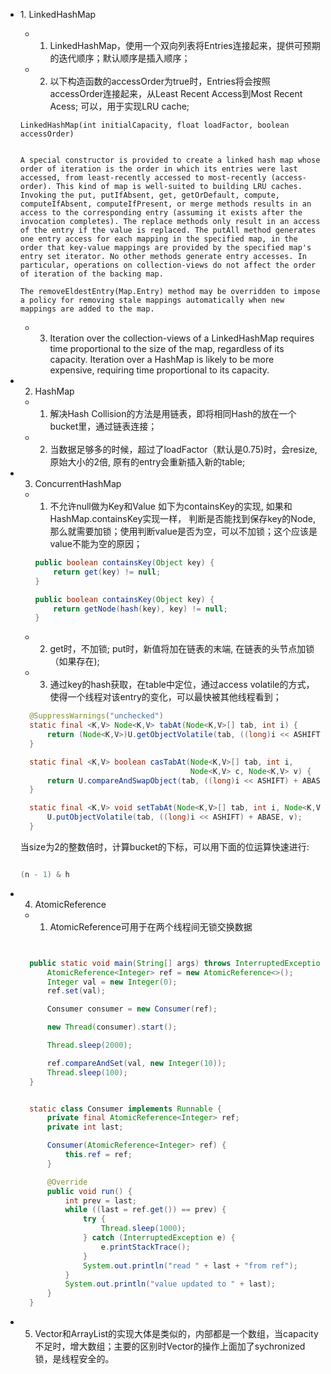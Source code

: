 * 1\. LinkedHashMap
  * 1. LinkedHashMap，使用一个双向列表将Entries连接起来，提供可预期的迭代顺序；默认顺序是插入顺序；
  * 2. 以下构造函数的accessOrder为true时，Entries将会按照accessOrder连接起来，从Least Recent Access到Most Recent Acess; 可以，用于实现LRU cache;

  ```
  LinkedHashMap(int initialCapacity, float loadFactor, boolean accessOrder)

  ```

  ```

  A special constructor is provided to create a linked hash map whose order of iteration is the order in which its entries were last accessed, from least-recently accessed to most-recently (access-order). This kind of map is well-suited to building LRU caches. Invoking the put, putIfAbsent, get, getOrDefault, compute, computeIfAbsent, computeIfPresent, or merge methods results in an access to the corresponding entry (assuming it exists after the invocation completes). The replace methods only result in an access of the entry if the value is replaced. The putAll method generates one entry access for each mapping in the specified map, in the order that key-value mappings are provided by the specified map's entry set iterator. No other methods generate entry accesses. In particular, operations on collection-views do not affect the order of iteration of the backing map.

  The removeEldestEntry(Map.Entry) method may be overridden to impose a policy for removing stale mappings automatically when new mappings are added to the map.

  ```

   * 3. Iteration over the collection-views of a LinkedHashMap requires time proportional to the size of the map, regardless of its capacity. Iteration over a HashMap is likely to be more expensive, requiring time proportional to its capacity.

* 2. HashMap
  * 1. 解决Hash Collision的方法是用链表，即将相同Hash的放在一个bucket里，通过链表连接；
  * 2. 当数据足够多的时候，超过了loadFactor（默认是0.75)时，会resize, 原始大小的2倍, 原有的entry会重新插入新的table;

* 3. ConcurrentHashMap
  * 1. 不允许null做为Key和Value
    如下为containsKey的实现, 如果和HashMap.containsKey实现一样， 判断是否能找到保存key的Node, 那么就需要加锁；使用判断value是否为空，可以不加锁；这个应该是value不能为空的原因；

    ```Java
    public boolean containsKey(Object key) {
        return get(key) != null;
    }
    ```
    ```Java
    public boolean containsKey(Object key) {
        return getNode(hash(key), key) != null;
    }

    ```
  * 2. get时，不加锁; put时，新值将加在链表的末端, 在链表的头节点加锁（如果存在);
  * 3. 通过key的hash获取，在table中定位，通过access volatile的方式，使得一个线程对该entry的变化，可以最快被其他线程看到；

  ```Java
    @SuppressWarnings("unchecked")
    static final <K,V> Node<K,V> tabAt(Node<K,V>[] tab, int i) {
        return (Node<K,V>)U.getObjectVolatile(tab, ((long)i << ASHIFT) + ABASE);
    }

    static final <K,V> boolean casTabAt(Node<K,V>[] tab, int i,
                                        Node<K,V> c, Node<K,V> v) {
        return U.compareAndSwapObject(tab, ((long)i << ASHIFT) + ABASE, c, v);
    }

    static final <K,V> void setTabAt(Node<K,V>[] tab, int i, Node<K,V> v) {
        U.putObjectVolatile(tab, ((long)i << ASHIFT) + ABASE, v);
    }

  ```

  当size为2的整数倍时，计算bucket的下标，可以用下面的位运算快速进行:

  ```Java

  (n - 1) & h

  ```

* 4. AtomicReference
  * 1. AtomicReference可用于在两个线程间无锁交换数据
  ```Java


    public static void main(String[] args) throws InterruptedException {
        AtomicReference<Integer> ref = new AtomicReference<>();
        Integer val = new Integer(0);
        ref.set(val);

        Consumer consumer = new Consumer(ref);

        new Thread(consumer).start();

        Thread.sleep(2000);

        ref.compareAndSet(val, new Integer(10));
        Thread.sleep(100);
    }


    static class Consumer implements Runnable {
        private final AtomicReference<Integer> ref;
        private int last;

        Consumer(AtomicReference<Integer> ref) {
            this.ref = ref;
        }

        @Override
        public void run() {
            int prev = last;
            while ((last = ref.get()) == prev) {
                try {
                    Thread.sleep(1000);
                } catch (InterruptedException e) {
                    e.printStackTrace();
                }
                System.out.println("read " + last + "from ref");
            }
            System.out.println("value updated to " + last);
        }
    }

  ```
  
* 5. Vector和ArrayList的实现大体是类似的，内部都是一个数组，当capacity不足时，增大数组；主要的区别时Vector的操作上面加了sychronized锁，是线程安全的。